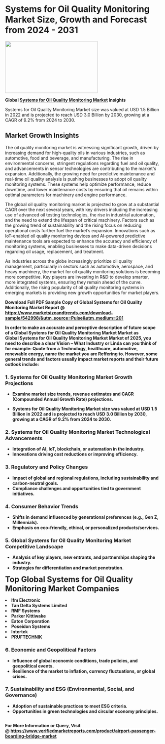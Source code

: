 <H1>Systems for Oil Quality Monitoring Market Size, Growth and Forecast from 2024 - 2031</H1><img class="aligncenter size-medium wp-image-584254" src="https://thirdeyenews.in/wp-content/uploads/2024/09/Global-Market-Research-300x168.jpeg" alt="" width="300" height="168" /><p><strong>Global&nbsp;<a href="https://www.marketsizeandtrends.com/download-sample/542998/&amp;utm_source=Pulse&amp;utm_medium=201">Systems for Oil Quality Monitoring Market</a> Insights</strong></p><p>Systems for Oil Quality Monitoring Market size was valued at USD 1.5 Billion in 2022 and is projected to reach USD 3.0 Billion by 2030, growing at a CAGR of 9.2% from 2024 to 2030.</p><p><h2>Market Growth Insights</h2> <p>The oil quality monitoring market is witnessing significant growth, driven by increasing demand for high-quality oils in various industries, such as automotive, food and beverage, and manufacturing. The rise in environmental concerns, stringent regulations regarding fuel and oil quality, and advancements in sensor technologies are contributing to the market's expansion. Additionally, the growing need for predictive maintenance and real-time oil quality analysis is pushing businesses to adopt oil quality monitoring systems. These systems help optimize performance, reduce downtime, and lower maintenance costs by ensuring that oil remains within optimal parameters for machinery and engine performance.</p> <p><strong></strong></p> <p>The global oil quality monitoring market is projected to grow at a substantial CAGR over the next several years, with key drivers including the increasing use of advanced oil testing technologies, the rise in industrial automation, and the need to extend the lifespan of critical machinery. Factors such as the growing trend of sustainability and the rising focus on reducing operational costs further fuel the market’s expansion. Innovations such as IoT-enabled oil quality monitoring devices and AI-powered predictive maintenance tools are expected to enhance the accuracy and efficiency of monitoring systems, enabling businesses to make data-driven decisions regarding oil usage, replacement, and treatment.</p> <p>As industries across the globe increasingly prioritize oil quality management, particularly in sectors such as automotive, aerospace, and heavy machinery, the market for oil quality monitoring solutions is becoming more competitive. Key players are investing in R&D to develop smarter, more integrated systems, ensuring they remain ahead of the curve. Additionally, the rising popularity of oil quality monitoring systems in emerging markets is providing new growth opportunities for market players.</p> <p><strong></p><p><span class=""><strong>Download Full PDF Sample Copy of Global Systems for Oil Quality Monitoring Market Report</strong> @ <a href="https://www.marketsizeandtrends.com/download-sample/542998/&amp;utm_source=Pulse&amp;utm_medium=201" target="_blank">https://www.marketsizeandtrends.com/download-sample/542998/&amp;utm_source=Pulse&amp;utm_medium=201</a></span></p><p>In order to make an accurate and perceptive description of future scope of a Global&nbsp;Systems for Oil Quality Monitoring Market Market as Global&nbsp;Systems for Oil Quality Monitoring Market Market of 2025, you need to describe a clear Vision &ndash; What Industry or Linda can you think of for example: Quote from a Technology, healthcare, automotive, renewable energy, name the market you are Reffering to. However, some general trends and factors usually impact market reports and their future outlook include:</p><h3>1.&nbsp;<strong>Systems for Oil Quality Monitoring Market Growth Projections</strong></h3><ul><li>Examine market size trends, revenue estimates and CAGR (Compounded Annual Growth Rate) projections.</li><li><p>Systems for Oil Quality Monitoring Market size was valued at USD 1.5 Billion in 2022 and is projected to reach USD 3.0 Billion by 2030, growing at a CAGR of 9.2% from 2024 to 2030.</p></li></ul><h3>2.&nbsp;<strong>Systems for Oil Quality Monitoring Market Technological Advancements</strong></h3><ul><li>Integration of AI, IoT, blockchain, or automation in the industry.</li><li>Innovations driving cost reductions or improving efficiency.</li></ul><h3>3.&nbsp;<strong>Regulatory and Policy Changes</strong></h3><ul><li>Impact of global and regional regulations, including sustainability and carbon-neutral goals.</li><li>Compliance challenges and opportunities tied to government initiatives.</li></ul><h3>4.&nbsp;<strong>Consumer Behavior Trends</strong></h3><ul><li>Shifts in demand influenced by generational preferences (e.g., Gen Z, Millennials).</li><li>Emphasis on eco-friendly, ethical, or personalized products/services.</li></ul><h3>5.&nbsp;<strong>Global Systems for Oil Quality Monitoring Market Competitive Landscape</strong></h3><ul><li>Analysis of key players, new entrants, and partnerships shaping the industry.</li><li>Strategies for differentiation and market penetration.</li></ul><p data-pm-slice="1 1 []"><span style="color: inherit; font-family: inherit; font-size: 25px;">Top Global Systems for Oil Quality Monitoring Market Companies</span></p><div class="" data-test-id=""><p><li>Ifm Electronic</li><li> Tan Delta Systems Limited</li><li> RMF Systems</li><li> Parker Kittiwake</li><li> Eaton Corporation</li><li> Poseidon Systems</li><li> Intertek</li><li> PRUFTECHNIK</li></p></div><h3>6.&nbsp;<strong>Economic and Geopolitical Factors</strong></h3><ul><li>Influence of global economic conditions, trade policies, and geopolitical events.</li><li>Resilience of the market to inflation, currency fluctuations, or global crises.</li></ul><h3>7.&nbsp;<strong>Sustainability and ESG (Environmental, Social, and Governance)</strong></h3><ul><li>Adoption of sustainable practices to meet ESG criteria.</li><li>Opportunities in green technologies and circular economy principles.</li></ul><h2><strong style="font-size: 14px;">For More Information or Query, Visit @&nbsp;</strong><a style="background-color: #ffffff; font-size: 14px;" href="https://www.marketsizeandtrends.com/report/systems-for-oil-quality-monitoring-market/" target="_blank">https://www.verifiedmarketreports.com/product/airport-passenger-boarding-bridge-market</a></h2>
